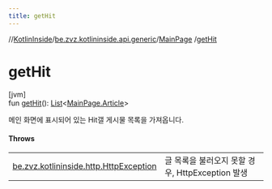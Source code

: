 ```yaml
---
title: getHit
---
```

//[KotlinInside](../../../index.html)/[be.zvz.kotlininside.api.generic](../index.html)/[MainPage](index.html)
/[getHit](get-hit.html)

# getHit

[jvm]\
fun [getHit](get-hit.html)(): [List](https://kotlinlang.org/api/latest/jvm/stdlib/kotlin.collections/-list/index.html)<[MainPage.Article](
-article/index.html)>

메인 화면에 표시되어 있는 Hit갤 게시물 목록을 가져옵니다.

#### Throws

| | |
|---|---|
| [be.zvz.kotlininside.http.HttpException](../../be.zvz.kotlininside.http/-http-exception/index.html) | 글 목록을 불러오지 못할 경우, HttpException 발생 |



